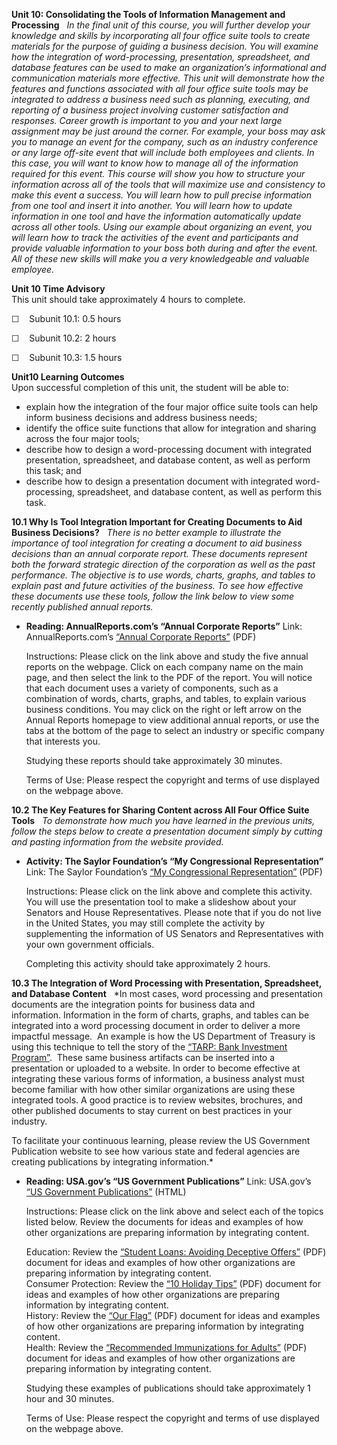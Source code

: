 **Unit 10: Consolidating the Tools of Information Management and
Processing** <span id="10"></span> 
*In the final unit of this course, you will further develop your
knowledge and skills by incorporating all four office suite tools to
create materials for the purpose of guiding a business decision. You
will examine how the integration of word-processing, presentation,
spreadsheet, and database features can be used to make an organization’s
informational and communication materials more effective. This unit will
demonstrate how the features and functions associated with all four
office suite tools may be integrated to address a business need such as
planning, executing, and reporting of a business project involving
customer satisfaction and responses. Career growth is important to you
and your next large assignment may be just around the corner. For
example, your boss may ask you to manage an event for the company, such
as an industry conference or any large off-site event that will include
both employees and clients. In this case, you will want to know how to
manage all of the information required for this event. This course will
show you how to structure your information across all of the tools that
will maximize use and consistency to make this event a success. You will
learn how to pull precise information from one tool and insert it into
another. You will learn how to update information in one tool and have
the information automatically update across all other tools. Using our
example about organizing an event, you will learn how to track the
activities of the event and participants and provide valuable
information to your boss both during and after the event. All of these
new skills will make you a very knowledgeable and valuable employee.*

**Unit 10 Time Advisory**  
This unit should take approximately 4 hours to complete.  
  
 ☐    Subunit 10.1: 0.5 hours  
  
 ☐    Subunit 10.2: 2 hours  
  
 ☐    Subunit 10.3: 1.5 hours

**Unit10 Learning Outcomes**  
Upon successful completion of this unit, the student will be able to:
-   explain how the integration of the four major office suite tools can
    help inform business decisions and address business needs;
-   identify the office suite functions that allow for integration and
    sharing across the four major tools;
-   describe how to design a word-processing document with integrated
    presentation, spreadsheet, and database content, as well as perform
    this task; and
-   describe how to design a presentation document with integrated
    word-processing, spreadsheet, and database content, as well as
    perform this task.

**10.1 Why Is Tool Integration Important for Creating Documents to Aid
Business Decisions?** <span id="10.1"></span> 
*There is no better example to illustrate the importance of tool
integration for creating a document to aid business decisions than an
annual corporate report. These documents represent both the forward
strategic direction of the corporation as well as the past
performance. The objective is to use words, charts, graphs, and tables
to explain past and future activities of the business. To see how
effective these documents use these tools, follow the link below to view
some recently published annual reports.*

-   **Reading: AnnualReports.com’s “Annual Corporate Reports”**
    Link: AnnualReports.com’s [“Annual Corporate
    Reports”](http://www.annualreports.com/) (PDF)  
      
     Instructions: Please click on the link above and study the five
    annual reports on the webpage. Click on each company name on the
    main page, and then select the link to the PDF of the report. You
    will notice that each document uses a variety of components, such as
    a combination of words, charts, graphs, and tables, to explain
    various business conditions. You may click on the right or left
    arrow on the Annual Reports homepage to view additional annual
    reports, or use the tabs at the bottom of the page to select an
    industry or specific company that interests you.  
      
     Studying these reports should take approximately 30 minutes.  
      
     Terms of Use: Please respect the copyright and terms of use
    displayed on the webpage above.

**10.2 The Key Features for Sharing Content across All Four Office Suite
Tools** <span id="10.2"></span> 
*To demonstrate how much you have learned in the previous units, follow
the steps below to create a presentation document simply by cutting and
pasting information from the website provided.*

-   **Activity: The Saylor Foundation’s “My Congressional
    Representation”**
    Link: The Saylor Foundation’s [“My Congressional
    Representation”](https://resources.saylor.org/wwwresources/archived/site/wp-content/uploads/2013/01/PRDV208-10.2-My-Congressional-Representation-Activity-FINAL.pdf)
    (PDF)  
      
     Instructions: Please click on the link above and complete this
    activity. You will use the presentation tool to make a slideshow
    about your Senators and House Representatives. Please note that if
    you do not live in the United States, you may still complete the
    activity by supplementing the information of US Senators and
    Representatives with your own government officials.  
      
     Completing this activity should take approximately 2 hours.

**10.3 The Integration of Word Processing with Presentation,
Spreadsheet, and Database Content** <span id="10.3"></span> 
*In most cases, word processing and presentation documents are the
integration points for business data and information. Information in the
form of charts, graphs, and tables can be integrated into a word
processing document in order to deliver a more impactful message.  An
example is how the US Department of Treasury is using this technique to
tell the story of the [“TARP: Bank Investment
Program”](http://www.treasury.gov/initiatives/financial-stability/TARP-Programs/bank-investment-programs/Pages/default.aspx). 
These same business artifacts can be inserted into a presentation or
uploaded to a website. In order to become effective at integrating these
various forms of information, a business analyst must become familiar
with how other similar organizations are using these integrated tools. A
good practice is to review websites, brochures, and other published
documents to stay current on best practices in your industry.  
  
 To facilitate your continuous learning, please review the US Government
Publication website to see how various state and federal agencies are
creating publications by integrating information.*

-   **Reading: USA.gov’s “US Government Publications”**
    Link: USA.gov’s [“US Government
    Publications”](http://publications.usa.gov/USAPubs.php?PubID=648) (HTML)  
      
     Instructions: Please click on the link above and select each of the
    topics listed below. Review the documents for ideas and examples of
    how other organizations are preparing information by integrating
    content.  
      
     Education: Review the [“Student Loans: Avoiding Deceptive
    Offers”](http://publications.usa.gov/USAPubs.php?PubID=233) (PDF)
    document for ideas and examples of how other organizations are
    preparing information by integrating content.  
     Consumer Protection: Review the [“10 Holiday
    Tips”](http://publications.usa.gov/USAPubs.php?PubID=824) (PDF)
    document for ideas and examples of how other organizations are
    preparing information by integrating content.  
     History: Review the [“Our
    Flag”](http://publications.usa.gov/USAPubs.php?PubID=1242) (PDF)
    document for ideas and examples of how other organizations are
    preparing information by integrating content.  
     Health: Review the [“Recommended Immunizations for
    Adults”](http://publications.usa.gov/USAPubs.php?PubID=658) (PDF)
    document for ideas and examples of how other organizations are
    preparing information by integrating content.  
      
     Studying these examples of publications should take approximately 1
    hour and 30 minutes.  
      
     Terms of Use: Please respect the copyright and terms of use
    displayed on the webpage above.


